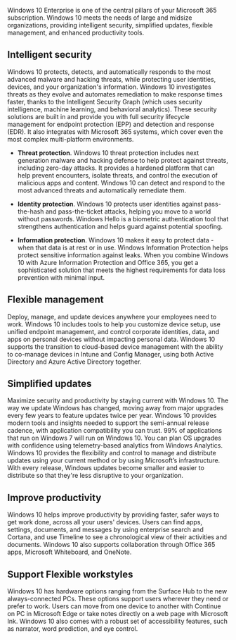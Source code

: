 Windows 10 Enterprise is one of the central pillars of your Microsoft 365 subscription. Windows 10 meets the needs of large and midsize organizations, providing intelligent security, simplified updates, flexible management, and enhanced productivity tools.

## Intelligent security
Windows 10 protects, detects, and automatically responds to the most advanced malware and hacking threats, while protecting user identities, devices, and your organization's information. Windows 10 investigates threats as they evolve and automates remediation to make response times faster, thanks to the Intelligent Security Graph (which uses security intelligence, machine learning, and behavioral analytics). These security solutions are built in and provide you with full security lifecycle management for endpoint protection (EPP) and detection and response (EDR). It also integrates with Microsoft 365 systems, which cover even the most complex multi-platform environments. 
 
- **Threat protection**. Windows 10 threat protection includes next generation malware and hacking defense to help protect against threats, including zero-day attacks. It provides a hardened platform that can help prevent encounters, isolate threats, and control the execution of malicious apps and content. Windows 10 can detect and respond to the most advanced threats and automatically remediate them. 

- **Identity protection**. Windows 10 protects user identities against pass-the-hash and pass-the-ticket attacks, helping you move to a world without passwords. Windows Hello is a biometric authentication tool that strengthens authentication and helps guard against potential spoofing. 

- **Information protection**. Windows 10 makes it easy to protect data - when that data is at rest or in use. Windows Information Protection helps protect sensitive information against leaks. When you combine Windows 10 with Azure Information Protection and Office 365, you get a sophisticated solution that meets the highest requirements for data loss prevention with minimal input. 

## Flexible management
Deploy, manage, and update devices anywhere your employees need to work. Windows 10 includes tools to help you customize device setup, use unified endpoint management, and control corporate identities, data, and apps on personal devices without impacting personal data. Windows 10 supports the transition to cloud-based device management with the ability to co-manage devices in Intune and Config Manager, using both Active Directory and Azure Active Directory together. 

## Simplified updates 
Maximize security and productivity by staying current with Windows 10. The way we update Windows has changed, moving away from major upgrades every few years to feature updates twice per year. Windows 10 provides modern tools and insights needed to support the semi-annual release cadence, with application compatibility you can trust. 99% of applications that run on Windows 7 will run on Windows 10. You can plan OS upgrades with confidence using telemetry-based analytics from Windows Analytics. Windows 10 provides the flexibility and control to manage and distribute updates using your current method or by using Microsoft’s infrastructure. With every release, Windows updates become smaller and easier to distribute so that they're less disruptive to your organization. 

## Improve productivity
Windows 10 helps improve productivity by providing faster, safer ways to get work done, across all your users' devices. Users can find apps, settings, documents, and messages by using enterprise search and Cortana, and use Timeline to see a chronological view of their activities and documents. Windows 10 also supports collaboration through Office 365 apps, Microsoft Whiteboard, and OneNote.

## Support Flexible workstyles
 Windows 10 has hardware options ranging from the Surface Hub to the new always-connected PCs. These options support users wherever they need or prefer to work. Users can move from one device to another with Continue on PC in Microsoft Edge or take notes directly on a web page with Microsoft Ink. Windows 10 also comes with a robust set of accessibility features, such as narrator, word prediction, and eye control. 
